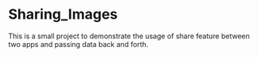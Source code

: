 # Sharing_Images
This is a small project to demonstrate the usage of share feature between two apps and passing data back and forth.
